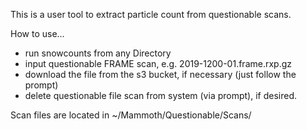 This is a user tool to extract particle count from questionable scans.


How to use...
 - run snowcounts from any Directory
 - input questionable FRAME scan, e.g. 2019-1200-01.frame.rxp.gz
 - download the file from the s3 bucket, if necessary (just follow the prompt)
 - delete questionable file scan from system (via prompt), if desired.

Scan files are located in ~/Mammoth/Questionable/Scans/
